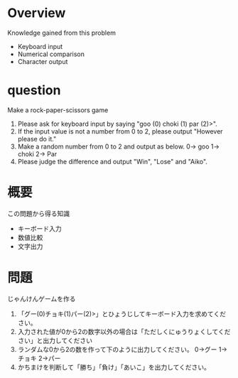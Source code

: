 # Overview
Knowledge gained from this problem

* Keyboard input
* Numerical comparison
* Character output

# question
Make a rock-paper-scissors game

1. Please ask for keyboard input by saying "goo (0) choki (1) par (2)>".
2. If the input value is not a number from 0 to 2, please output "However please do it."
3. Make a random number from 0 to 2 and output as below.
   0-> goo
   1-> choki
   2-> Par
4. Please judge the difference and output "Win", "Lose" and "Aiko".

# 概要
この問題から得る知識

* キーボード入力
* 数値比較
* 文字出力

# 問題
じゃんけんゲームを作る

1. 「グー(0)チョキ(1)パー(2)>」とひょうじしてキーボード入力を求めてください。
2. 入力された値が0から2の数字以外の場合は「ただしくにゅうりょくしてください」と出力してください
3. ランダムな0から2の数を作って下のように出力してください。
   0->グー
   1->チョキ
   2->パー
4. かちまけを判断して「勝ち」「負け」「あいこ」を出力してください。